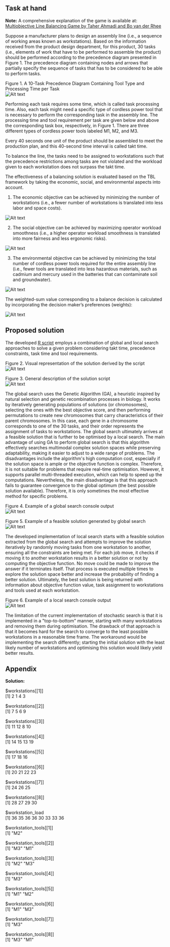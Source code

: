 ## Task at hand

**Note:** A comprehensive explanation of the game is available at: [Multiobjective Line Balancing Game by Taher Ahmadi and Bo van der Rhee](https://doi.org/10.1287/ited.2022.0277)

Suppose a manufacturer plans to design an assembly line (i.e., a sequence of working areas known as workstations). Based on the information received from the product design department, for this product, 30 tasks (i.e., elements of work that have to be performed to assemble the product) should be performed according to the precedence diagram presented in Figure 1. The precedence diagram containing nodes and arrows that partially specify the sequence of tasks that has to be considered to be able to perform tasks.

Figure 1. A 10-Task Precedence Diagram Containing Tool Type and Processing Time per Task</br>
![Alt text](assets/molb_asset_6.png)

Performing each task requires some time, which is called task processing time. Also, each task might need a specific type of cordless power tool that is necessary to perform the corresponding task in the assembly line. The processing time and tool requirement per task are given below and above the corresponding task box, respectively, in Figure 1. There are three different types of cordless power tools labeled M1, M2, and M3.

Every 40 seconds one unit of the product should be assembled to meet the production plan, and this 40-second time interval is called takt time. 

To balance the line, the tasks need to be assigned to workstations such that the precedence restrictions among tasks are not violated and the workload given to each workstation does not surpass the takt time.

The effectiveness of a balancing solution is evaluated based on the TBL framework by taking the economic, social, and environmental aspects into account. 

1. The economic objective can be achieved by minimizing the number of workstations (i.e., a fewer number of workstations is translated into less labor and space costs).

![Alt text](assets/molb_equation_1.png)

2. The social objective can be achieved by maximizing operator workload smoothness (i.e., a higher operator workload smoothness is translated into more fairness and less ergonomic risks).

![Alt text](assets/molb_equation_2.png)

3. The environmental objective can be achieved by minimizing the total number of cordless power tools required for the entire assembly line (i.e., fewer tools are translated into less hazardous materials, such as cadmium and mercury used in the batteries that can contaminate soil and groundwater).

![Alt text](assets/molb_equation_3.png)

The weighted-sum value corresponding to a balance decision is calculated by incorporating the decision maker’s preferences (weights):

![Alt text](assets/molb_equation_4.png)

## Proposed solution

The developed [R script](https://github.com/nickpostovoi/projects/blob/e9464484133b3fc1903e03bcec2c625b76ff3b87/Multi-Objective%20Production-Line%20Balancing/molb_code.R) employs a combination of global and local search approaches to solve a given problem considering takt time, precedence constraints, task time and tool requirements.

Figure 2. Visual representation of the solution derived by the script</br>
![Alt text](assets/molb_asset_2.png)

Figure 3. General description of the solution script </br>
![Alt text](assets/molb_asset_1.png)

The global search uses the Genetic Algorithm (GA), a heuristic inspired by natural selection and genetic recombination processes in biology. It works by iteratively generating populations of solutions (or chromosomes), selecting the ones with the best objective score, and then performing permutations to create new chromosomes that carry characteristics of their parent chromosomes. In this case, each gene in a chromosome corresponds to one of the 30 tasks, and their order represents the assignment of tasks to workstations. The global search ultimately arrives at a feasible solution that is further to be optimised by a local search. The main advantage of using GA to perform global search is that this algorithm effectively searches multimodal complex solution spaces while preserving adaptability, making it easier to adjust to a wide range of problems. The disadvantages include the algorithm's high computation cost, especially if the solution space is ample or the objective function is complex. Therefore, it is not suitable for problems that require real-time optimisation. However, it supports parallel multi-threaded execution, which can help to speed up the computations. Nevertheless, the main disadvantage is that this approach fails to guarantee convergence to the global optimum (the best possible solution available). Therefore, it is only sometimes the most effective method for specific problems. 

Figure 4. Example of a global search console output</br>
![Alt text](assets/molb_asset_3.png)

Figure 5. Example of a feasible solution generated by global search</br>
![Alt text](assets/molb_asset_4.png)

The developed implementation of local search starts with a feasible solution extracted from the global search and attempts to improve the solution iteratively by randomly moving tasks from one workstation to another, ensuring all the constraints are being met. For each job move, it checks if moving it to another workstation results in a better solution or not by computing the objective function. No move could be made to improve the answer if it terminates itself. That process is executed multiple times to explore the solution space better and increase the probability of finding a better solution. Ultimately, the best solution is being returned with information about objective function value, task assignment to workstations and tools used at each workstation. 

Figure 6. Example of a local search console output</br>
![Alt text](assets/molb_asset_5.png)

The limitation of the current implementation of stochastic search is that it is implemented in a "top-to-bottom" manner, starting with many workstations and removing them during optimisation. The drawback of that approach is that it becomes hard for the search to converge to the least possible workstations in a reasonable time frame. The workaround would be implementing the search differently; starting the initial solution with the least likely number of workstations and optimising this solution would likely yield better results.

## Appendix

**Solution:**

$workstations[[1]] </br>
[1] 2 1 4 3

$workstations[[2]] </br>
[1] 7 5 6 9

$workstations[[3]] </br>
[1] 11 12  8 10

$workstations[[4]] </br>
[1] 14 15 13 19

$workstations[[5]] </br>
[1] 17 18 16

$workstations[[6]] </br>
[1] 20 21 22 23

$workstations[[7]] </br>
[1] 24 26 25

$workstations[[8]] </br>
[1] 28 27 29 30


$workstation_load </br>
[1] 36 35 36 36 30 33 33 36


$workstation_tools[[1]] </br>
[1]    "M2"

$workstation_tools[[2]] </br>
[1] "M3"    "M1"

$workstation_tools[[3]] </br>
[1]    "M2" "M3"

$workstation_tools[[4]] </br>
[1] "M3"   

$workstation_tools[[5]] </br>
[1]    "M1" "M2"

$workstation_tools[[6]] </br>
[1] "M1"    "M3"

$workstation_tools[[7]] </br>
[1] "M3"   

$workstation_tools[[8]] </br>
[1] "M3" "M1"
